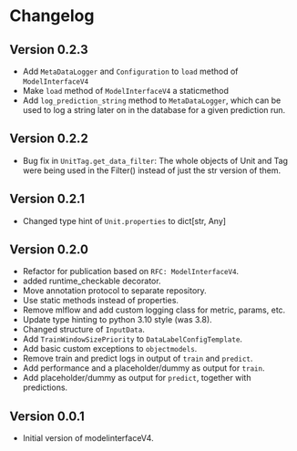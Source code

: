 # Changelog

## Version 0.2.3
- Add `MetaDataLogger` and `Configuration` to `load` method of `ModelInterfaceV4`
- Make `load` method of `ModelInterfaceV4` a staticmethod
- Add `log_prediction_string` method to `MetaDataLogger`, which can be used to log a string later on in the database for a given prediction run.

## Version 0.2.2
- Bug fix in `UnitTag.get_data_filter`: The whole objects of Unit and Tag were being used in the Filter() instead of just the str version of them.

## Version 0.2.1
- Changed type hint of `Unit.properties` to dict[str, Any]

## Version 0.2.0
- Refactor for publication based on `RFC: ModelInterfaceV4`.
- added runtime_checkable decorator.
- Move annotation protocol to separate repository.
- Use static methods instead of properties.
- Remove mlflow and add custom logging class for metric, params, etc.
- Update type hinting to python 3.10 style (was 3.8).
- Changed structure of `InputData`.
- Add `TrainWindowSizePriority` to `DataLabelConfigTemplate`.
- Add basic custom exceptions to `objectmodels`.
- Remove train and predict logs in output of `train` and `predict`.
- Add performance and a placeholder/dummy as output for `train`.
- Add placeholder/dummy as output for `predict`, together with predictions.

## Version 0.0.1
- Initial version of modelinterfaceV4.

